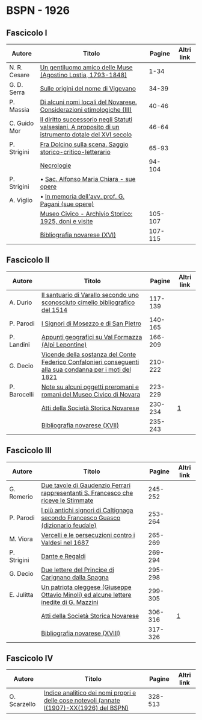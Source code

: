 # BSPN - 1926

## Fascicolo I

| Autore       | Titolo                                                                                                                                                   | Pagine  | Altri link |
|--------------|----------------------------------------------------------------------------------------------------------------------------------------------------------|---------|------------|
| N. R. Cesare | [Un gentiluomo amico delle Muse (Agostino Lostia, 1793-1848)](https://en.calameo.com/read/00726073538cb3982ff58)                                         | 1-34    |            |
| G. D. Serra  | [Sulle origini del nome di Vigevano](https://en.calameo.com/read/00726073538cb3982ff58)                                                                  | 34-39   |            |
| P. Massia    | [Di alcuni nomi locali del Novarese. Considerazioni etimologiche (III)](https://en.calameo.com/read/00726073538cb3982ff58)                               | 40-46   |            |
| C. Guido Mor | [Il diritto successorio negli Statuti valsesiani. A proposito di un istrumento dotale del XVI secolo](https://en.calameo.com/read/00726073538cb3982ff58) | 46-64   |            |
| P. Strigini  | [Fra Dolcino sulla scena. Saggio storico-critico-letterario](https://en.calameo.com/read/00726073538cb3982ff58)                                          | 65-93   |            |
|              | [Necrologie](https://en.calameo.com/read/00726073538cb3982ff58)                                                                                          | 94-104  |            |
| P. Strigini  | • [Sac. Alfonso Maria Chiara - sue opere](https://en.calameo.com/read/00726073538cb3982ff58)                                                             |         |            |
| A. Viglio    | • [In memoria dell'avv. prof. G. Pagani (sue opere)](https://en.calameo.com/read/00726073538cb3982ff58)                                                  |         |            |
|              | [Museo Civico - Archivio Storico: 1925, doni e visite](https://en.calameo.com/read/00726073538cb3982ff58)                                                | 105-107 |            |
|              | [Bibliografia novarese (XVI)](https://en.calameo.com/read/00726073538cb3982ff58)                                                                         | 107-115 |            |

## Fascicolo II

| Autore       | Titolo                                                                                                                                                        | Pagine  | Altri link                                             |
|--------------|---------------------------------------------------------------------------------------------------------------------------------------------------------------|---------|--------------------------------------------------------|
| A. Durio     | [Il santuario di Varallo secondo uno sconosciuto cimelio bibliografico del 1514](https://en.calameo.com/read/007260735c63744331149)                           | 117-139 |                                                        |
| P. Parodi    | [I Signori di Mosezzo e di San Pietro](https://en.calameo.com/read/007260735c63744331149)                                                                     | 140-165 |                                                        |
| P. Landini   | [Appunti geografici su Val Formazza (Alpi Lepontine)](https://en.calameo.com/read/007260735c63744331149)                                                      | 166-209 |                                                        |
| G. Decio     | [Vicende della sostanza del Conte Federico Confalonieri conseguenti alla sua condanna per i moti del 1821](https://en.calameo.com/read/007260735c63744331149) | 210-222 |                                                        |
| P. Barocelli | [Note su alcuni oggetti preromani e romani del Museo Civico di Novara](https://en.calameo.com/read/007260735c63744331149)                                     | 223-229 |                                                        |
|              | [Atti della Società Storica Novarese](http://www.ssno.it/BSPNo/bspn_not26.html)                                                                               | 230-234 | [1](https://en.calameo.com/read/007260735c63744331149) |
|              | [Bibliografia novarese (XVII)](https://en.calameo.com/read/007260735c63744331149)                                                                             | 235-243 |                                                        |

## Fascicolo III

| Autore      | Titolo                                                                                                                                      | Pagine  | Altri link                                             |
|-------------|---------------------------------------------------------------------------------------------------------------------------------------------|---------|--------------------------------------------------------|
| G. Romerio  | [Due tavole di Gaudenzio Ferrari rappresentanti S. Francesco che riceve le Stimmate](https://en.calameo.com/read/007260735d7dd58bfb705)     | 245-252 |                                                        |
| P. Parodi   | [I più antichi signori di Caltignaga secondo Francesco Guasco (dizionario feudale)](https://en.calameo.com/read/007260735d7dd58bfb705)      | 253-264 |                                                        |
| M. Viora    | [Vercelli e le persecuzioni contro i Valdesi nel 1687](https://en.calameo.com/read/007260735d7dd58bfb705)                                   | 265-269 |                                                        |
| P. Strigini | [Dante e Regaldi](https://en.calameo.com/read/007260735d7dd58bfb705)                                                                        | 269-294 |                                                        |
| G. Decio    | [Due lettere del Principe di Carignano dalla Spagna](https://en.calameo.com/read/007260735d7dd58bfb705)                                     | 295-298 |                                                        |
| E. Julitta  | [Un patriota oleggese (Giuseppe Ottavio Minoli) ed alcune lettere inedite di G. Mazzini](https://en.calameo.com/read/007260735d7dd58bfb705) | 299-305 |                                                        |
|             | [Atti della Società Storica Novarese](http://www.ssno.it/BSPNo/bspn_not26.html#263)                                                         | 306-316 | [1](https://en.calameo.com/read/007260735d7dd58bfb705) |
|             | [Bibliografia novarese (XVIII)](https://en.calameo.com/read/007260735d7dd58bfb705)                                                          | 317-326 |                                                        |

## Fascicolo IV

| Autore       | Titolo                                                                                                                                         | Pagine  | Altri link |
|--------------|------------------------------------------------------------------------------------------------------------------------------------------------|---------|------------|
| O. Scarzello | [Indice analitico dei nomi propri e delle cose notevoli (annate I(1907)-XX(1926) del BSPN)](https://en.calameo.com/read/0072607353fa75112b065) | 328-513 |            |
